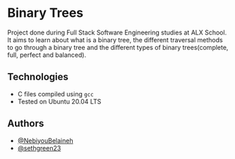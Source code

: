 # Binary Trees
Project done during Full Stack Software Engineering studies at ALX School. It aims to learn about what is a binary tree, the different traversal methods to go through a binary tree and the different types of binary trees(complete, full, perfect and balanced).

## Technologies
* C files compiled using ```gcc```
* Tested on Ubuntu 20.04 LTS

## Authors
* [@NebiyouBelaineh](https://github.com/NebiyouBelaineh)
* [@sethgreen23](https://github.com/sethgreen23)
